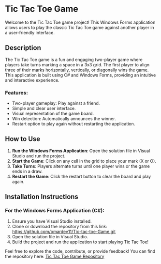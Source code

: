 # Tic Tac Toe Game 

Welcome to the Tic Tac Toe game project! This Windows Forms application allows users to play the classic Tic Tac Toe game against another player in a user-friendly interface.

## Description
The Tic Tac Toe game is a fun and engaging two-player game where players take turns marking a space in a 3x3 grid. The first player to align three of their marks horizontally, vertically, or diagonally wins the game. This application is built using C# and Windows Forms, providing an intuitive and interactive experience.

### Features:
- Two-player gameplay: Play against a friend.
- Simple and clear user interface.
- Visual representation of the game board.
- Win detection: Automatically announces the winner.
- Restart option to play again without restarting the application.

## How to Use
1. **Run the Windows Forms Application**: Open the solution file in Visual Studio and run the project.
2. **Start the Game**: Click on any cell in the grid to place your mark (X or O).
3. **Take Turns**: Players alternate turns until one player wins or the game ends in a draw.
4. **Restart the Game**: Click the restart button to clear the board and play again.

## Installation Instructions

### For the Windows Forms Application (C#):
1. Ensure you have Visual Studio installed.
2. Clone or download the repository from this link: https://github.com/omardev11/Tic-tac-toe-Game.git
3. Open the solution file in Visual Studio.
4. Build the project and run the application to start playing Tic Tac Toe!

Feel free to explore the code, contribute, or provide feedback! You can find the repository here: [Tic Tac Toe Game Repository](https://github.com/omardev11/Tic-Tac-Toe.git)
